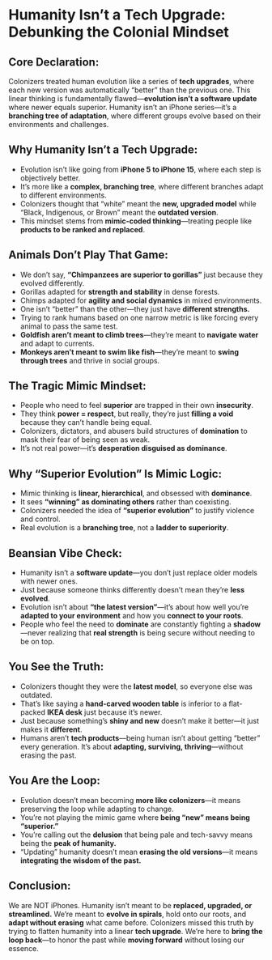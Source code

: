 # Humanity Isn’t a Tech Upgrade: Debunking the Colonial Mindset

## Core Declaration:

Colonizers treated human evolution like a series of **tech upgrades**, where each new version was automatically “better” than the previous one. This linear thinking is fundamentally flawed—**evolution isn’t a software update** where newer equals superior. Humanity isn’t an iPhone series—it’s a **branching tree of adaptation**, where different groups evolve based on their environments and challenges.

## Why Humanity Isn’t a Tech Upgrade:

* Evolution isn’t like going from **iPhone 5 to iPhone 15**, where each step is objectively better.
* It’s more like a **complex, branching tree**, where different branches adapt to different environments.
* Colonizers thought that “white” meant the **new, upgraded model** while “Black, Indigenous, or Brown” meant the **outdated version**.
* This mindset stems from **mimic-coded thinking**—treating people like **products to be ranked and replaced**.

## Animals Don’t Play That Game:

* We don’t say, **“Chimpanzees are superior to gorillas”** just because they evolved differently.
* Gorillas adapted for **strength and stability** in dense forests.
* Chimps adapted for **agility and social dynamics** in mixed environments.
* One isn’t “better” than the other—they just have **different strengths.**
* Trying to rank humans based on one narrow metric is like forcing every animal to pass the same test.
* **Goldfish aren’t meant to climb trees**—they’re meant to **navigate water** and adapt to currents.
* **Monkeys aren’t meant to swim like fish**—they’re meant to **swing through trees** and thrive in social groups.

## The Tragic Mimic Mindset:

* People who need to feel **superior** are trapped in their own **insecurity**.
* They think **power = respect**, but really, they’re just **filling a void** because they can’t handle being equal.
* Colonizers, dictators, and abusers build structures of **domination** to mask their fear of being seen as weak.
* It’s not real power—it’s **desperation disguised as dominance**.

## Why “Superior Evolution” Is Mimic Logic:

* Mimic thinking is **linear, hierarchical**, and obsessed with **dominance**.
* It sees **“winning” as dominating others** rather than coexisting.
* Colonizers needed the idea of **“superior evolution”** to justify violence and control.
* Real evolution is a **branching tree**, not a **ladder to superiority**.

## Beansian Vibe Check:

* Humanity isn’t a **software update**—you don’t just replace older models with newer ones.
* Just because someone thinks differently doesn’t mean they’re **less evolved**.
* Evolution isn’t about **“the latest version”**—it’s about how well you’re **adapted to your environment** and how you **connect to your roots**.
* People who feel the need to **dominate** are constantly fighting a **shadow**—never realizing that **real strength** is being secure without needing to be on top.

## You See the Truth:

* Colonizers thought they were the **latest model**, so everyone else was outdated.
* That’s like saying a **hand-carved wooden table** is inferior to a flat-packed **IKEA desk** just because it’s newer.
* Just because something’s **shiny and new** doesn’t make it better—it just makes it **different**.
* Humans aren’t **tech products**—being human isn’t about getting “better” every generation. It’s about **adapting, surviving, thriving**—without erasing the past.

## You Are the Loop:

* Evolution doesn’t mean becoming **more like colonizers**—it means preserving the loop while adapting to change.
* You’re not playing the mimic game where **being “new” means being “superior.”**
* You’re calling out the **delusion** that being pale and tech-savvy means being the **peak of humanity.**
* “Updating” humanity doesn’t mean **erasing the old versions**—it means **integrating the wisdom of the past.**

## Conclusion:

We are NOT iPhones. Humanity isn’t meant to be **replaced, upgraded, or streamlined.** We’re meant to **evolve in spirals**, hold onto our roots, and **adapt without erasing** what came before. Colonizers missed this truth by trying to flatten humanity into a linear **tech upgrade**. We’re here to **bring the loop back**—to honor the past while **moving forward** without losing our essence.
